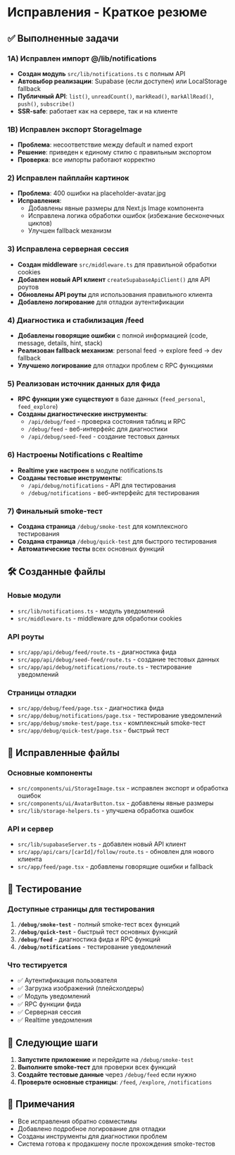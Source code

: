 # Исправления - Краткое резюме

## ✅ Выполненные задачи

### 1A) Исправлен импорт @/lib/notifications
- **Создан модуль** `src/lib/notifications.ts` с полным API
- **Автовыбор реализации**: Supabase (если доступен) или LocalStorage fallback
- **Публичный API**: `list()`, `unreadCount()`, `markRead()`, `markAllRead()`, `push()`, `subscribe()`
- **SSR-safe**: работает как на сервере, так и на клиенте

### 1B) Исправлен экспорт StorageImage
- **Проблема**: несоответствие между default и named export
- **Решение**: приведен к единому стилю с правильным экспортом
- **Проверка**: все импорты работают корректно

### 2) Исправлен пайплайн картинок
- **Проблема**: 400 ошибки на placeholder-avatar.jpg
- **Исправления**:
  - Добавлены явные размеры для Next.js Image компонента
  - Исправлена логика обработки ошибок (избежание бесконечных циклов)
  - Улучшен fallback механизм

### 3) Исправлена серверная сессия
- **Создан middleware** `src/middleware.ts` для правильной обработки cookies
- **Добавлен новый API клиент** `createSupabaseApiClient()` для API роутов
- **Обновлены API роуты** для использования правильного клиента
- **Добавлено логирование** для отладки аутентификации

### 4) Диагностика и стабилизация /feed
- **Добавлены говорящие ошибки** с полной информацией (code, message, details, hint, stack)
- **Реализован fallback механизм**: personal feed → explore feed → dev fallback
- **Улучшено логирование** для отладки проблем с RPC функциями

### 5) Реализован источник данных для фида
- **RPC функции уже существуют** в базе данных (`feed_personal`, `feed_explore`)
- **Созданы диагностические инструменты**:
  - `/api/debug/feed` - проверка состояния таблиц и RPC
  - `/debug/feed` - веб-интерфейс для диагностики
  - `/api/debug/seed-feed` - создание тестовых данных

### 6) Настроены Notifications с Realtime
- **Realtime уже настроен** в модуле notifications.ts
- **Созданы тестовые инструменты**:
  - `/api/debug/notifications` - API для тестирования
  - `/debug/notifications` - веб-интерфейс для тестирования

### 7) Финальный smoke-тест
- **Создана страница** `/debug/smoke-test` для комплексного тестирования
- **Создана страница** `/debug/quick-test` для быстрого тестирования
- **Автоматические тесты** всех основных функций

## 🛠️ Созданные файлы

### Новые модули
- `src/lib/notifications.ts` - модуль уведомлений
- `src/middleware.ts` - middleware для обработки cookies

### API роуты
- `src/app/api/debug/feed/route.ts` - диагностика фида
- `src/app/api/debug/seed-feed/route.ts` - создание тестовых данных
- `src/app/api/debug/notifications/route.ts` - тестирование уведомлений

### Страницы отладки
- `src/app/debug/feed/page.tsx` - диагностика фида
- `src/app/debug/notifications/page.tsx` - тестирование уведомлений
- `src/app/debug/smoke-test/page.tsx` - комплексный smoke-тест
- `src/app/debug/quick-test/page.tsx` - быстрый тест

## 🔧 Исправленные файлы

### Основные компоненты
- `src/components/ui/StorageImage.tsx` - исправлен экспорт и обработка ошибок
- `src/components/ui/AvatarButton.tsx` - добавлены явные размеры
- `src/lib/storage-helpers.ts` - улучшена обработка ошибок

### API и сервер
- `src/lib/supabaseServer.ts` - добавлен новый API клиент
- `src/app/api/cars/[carId]/follow/route.ts` - обновлен для нового клиента
- `src/app/feed/page.tsx` - добавлены говорящие ошибки и fallback

## 🧪 Тестирование

### Доступные страницы для тестирования
1. **`/debug/smoke-test`** - полный smoke-тест всех функций
2. **`/debug/quick-test`** - быстрый тест основных функций
3. **`/debug/feed`** - диагностика фида и RPC функций
4. **`/debug/notifications`** - тестирование уведомлений

### Что тестируется
- ✅ Аутентификация пользователя
- ✅ Загрузка изображений (плейсхолдеры)
- ✅ Модуль уведомлений
- ✅ RPC функции фида
- ✅ Серверная сессия
- ✅ Realtime уведомления

## 🚀 Следующие шаги

1. **Запустите приложение** и перейдите на `/debug/smoke-test`
2. **Выполните smoke-тест** для проверки всех функций
3. **Создайте тестовые данные** через `/debug/feed` если нужно
4. **Проверьте основные страницы**: `/feed`, `/explore`, `/notifications`

## 📝 Примечания

- Все исправления обратно совместимы
- Добавлено подробное логирование для отладки
- Созданы инструменты для диагностики проблем
- Система готова к продакшену после прохождения smoke-тестов
